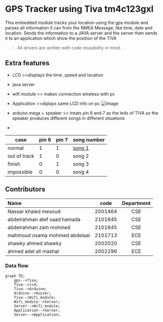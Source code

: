 # GPS Tracker using Tiva tm4c123gxl

This embedded module tracks your location using the gps module and parses all information it can from the NMEA Message, like time, date and location. Sends the information to a JAVA server and the server then sends it to an application which show the position of the TIVA

> All drivers are written with code reusability in mind.
## Extra features 
* LCD >>displays the time ,speed and location 
* java server 
* wifi module >> makes connection wireless with pc
* Application >>diplays same LCD info on pc ![image](https://github.com/abdlrhman08/GPS-Tracker-Tiva/assets/131257593/f4245fdb-e9ab-42b1-b034-9010bcd61ede)


* arduino mega + speaker >> treats pin 6 and 7 as the leds of TIVA so the speaker produces different songs in different situations

* 
|case         | pin 6    |pin 7  | song number |
| --- | --- | --- | --- |
|normal       |  1       |  1    |[ song 1  ](https://github.com/abdlrhman08/GPS-Tracker-Tiva/assets/131257593/dc533af5-15f0-44e5-ad75-5462614586d0)    |
|out of track |  1       |  0    | song 2      |
|finish       |  0       |  1    | song 3      |
|impossible   |  0       |  0    | song 4      |
## Contributors

|Name        | code    |Department  | 
| :--- | :---: | :---: |
|Nassar khaled mesoud | 2001464 | CSE|
|abdelrahman atef saad hamada |2101645| CSE|
|abdelrahman zain mohmed |2101645| CSE|
|mahmoud osama mohmed abdelaal| 2101713| ECE|
|shawky ahmed shawky |2002020 |CSE|
|ahmed adel ali mashal| 2002296 |ECE |
### Data flow
```mermaid
graph TD;
    gps-->Tiva;
    Tiva-->lcd;
    Tiva-->Arduino;
    Arduino-->buzzer;
    Tiva-->Wifi_module;
    Wifi_module-->Server;
    Server-->Wifi_module;
    Application-->Server;
    Server-->Application;
    
```




